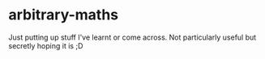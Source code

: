 # arbitrary-maths
Just putting up stuff I've learnt or come across. Not particularly useful but secretly hoping it is ;D
